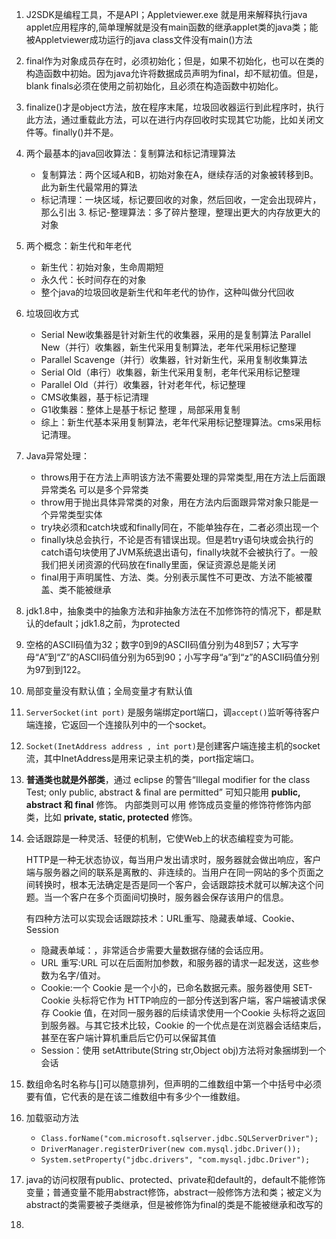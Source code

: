 1. J2SDK是编程工具，不是API；Appletviewer.exe 就是用来解释执行java applet应用程序的,简单理解就是没有main函数的继承applet类的java类；能被Appletviewer成功运行的java class文件没有main()方法

2. final作为对象成员存在时，必须初始化；但是，如果不初始化，也可以在类的构造函数中初始。因为java允许将数据成员声明为final，却不赋初值。但是，blank finals必须在使用之前初始化，且必须在构造函数中初始化。

3. finalize()才是object方法，放在程序末尾，垃圾回收器运行到此程序时，执行此方法，通过重载此方法，可以在进行内存回收时实现其它功能，比如关闭文件等。finally()并不是。

4. 两个最基本的java回收算法：复制算法和标记清理算法
   - 复制算法：两个区域A和B，初始对象在A，继续存活的对象被转移到B。此为新生代最常用的算法
   - 标记清理：一块区域，标记要回收的对象，然后回收，一定会出现碎片，那么引出 3. 标记-整理算法：多了碎片整理，整理出更大的内存放更大的对象 

5. 两个概念：新生代和年老代
   - 新生代：初始对象，生命周期短
   - 永久代：长时间存在的对象
   - 整个java的垃圾回收是新生代和年老代的协作，这种叫做分代回收

6. 垃圾回收方式
   - Serial New收集器是针对新生代的收集器，采用的是复制算法 Parallel New（并行）收集器，新生代采用复制算法，老年代采用标记整理 
   - Parallel Scavenge（并行）收集器，针对新生代，采用复制收集算法 
   - Serial Old（串行）收集器，新生代采用复制，老年代采用标记整理 
   - Parallel Old（并行）收集器，针对老年代，标记整理 
   - CMS收集器，基于标记清理 
   - G1收集器：整体上是基于标记 整理 ，局部采用复制 
   - 综上：新生代基本采用复制算法，老年代采用标记整理算法。cms采用标记清理。

7. Java异常处理：

   - throws用于在方法上声明该方法不需要处理的异常类型,用在方法上后面跟异常类名 可以是多个异常类
   - throw用于抛出具体异常类的对象，用在方法内后面跟异常对象只能是一个异常类型实体
   - try块必须和catch块或和finally同在，不能单独存在，二者必须出现一个
   - finally块总会执行，不论是否有错误出现。但是若try语句块或会执行的catch语句块使用了JVM系统退出语句，finally块就不会被执行了。一般我们把关闭资源的代码放在finally里面，保证资源总是能关闭
   - final用于声明属性、方法、类。分别表示属性不可更改、方法不能被覆盖、类不能被继承

8. jdk1.8中，抽象类中的抽象方法和非抽象方法在不加修饰符的情况下，都是默认的default；jdk1.8之前，为protected

9. 空格的ASCII码值为32；数字0到9的ASCII码值分别为48到57；大写字母“A”到“Z”的ASCII码值分别为65到90；小写字母“a”到“z”的ASCII码值分别为97到到122。

10. 局部变量没有默认值；全局变量才有默认值

11. `ServerSocket(int port)` 是服务端绑定port端口，调`accept()`监听等待客户端连接，它返回一个连接队列中的一个socket。 

12. `Socket(InetAddress address , int port)`是创建客户端连接主机的socket流，其中InetAddress是用来记录主机的类，port指定端口。

13. **普通类也就是外部类**，通过 eclipse 的警告“Illegal modifier for the class Test; only public, abstract & final are permitted” 可知只能用 **public, abstract 和 final** 修饰。 内部类则可以用 修饰成员变量的修饰符修饰内部类，比如 **private, static, protected** 修饰。

14. 会话跟踪是一种灵活、轻便的机制，它使Web上的状态编程变为可能。

    HTTP是一种无状态协议，每当用户发出请求时，服务器就会做出响应，客户端与服务器之间的联系是离散的、非连续的。当用户在同一网站的多个页面之间转换时，根本无法确定是否是同一个客户，会话跟踪技术就可以解决这个问题。当一个客户在多个页面间切换时，服务器会保存该用户的信息。

    有四种方法可以实现会话跟踪技术：URL重写、隐藏表单域、Cookie、Session

    - 隐藏表单域：<input type="hidden">，非常适合步需要大量数据存储的会话应用。
    - URL 重写:URL 可以在后面附加参数，和服务器的请求一起发送，这些参数为名字/值对。
    - Cookie:一个 Cookie 是一个小的，已命名数据元素。服务器使用 SET-Cookie 头标将它作为 HTTP响应的一部分传送到客户端，客户端被请求保存 Cookie 值，在对同一服务器的后续请求使用一个Cookie 头标将之返回到服务器。与其它技术比较，Cookie 的一个优点是在浏览器会话结束后，甚至在客户端计算机重启后它仍可以保留其值
    - Session：使用 setAttribute(String str,Object obj)方法将对象捆绑到一个会话

15. 数组命名时名称与[]可以随意排列，但声明的二维数组中第一个中括号中必须要有值，它代表的是在该二维数组中有多少个一维数组。

16. 加载驱动方法

    - `Class.forName("com.microsoft.sqlserver.jdbc.SQLServerDriver");`
    - `DriverManager.registerDriver(new com.mysql.jdbc.Driver());`
    - `System.setProperty("jdbc.drivers", "com.mysql.jdbc.Driver");`

17. java的访问权限有public、protected、private和default的，default不能修饰变量；普通变量不能用abstract修饰，abstract一般修饰方法和类；被定义为abstract的类需要被子类继承，但是被修饰为final的类是不能被继承和改写的

18. ​